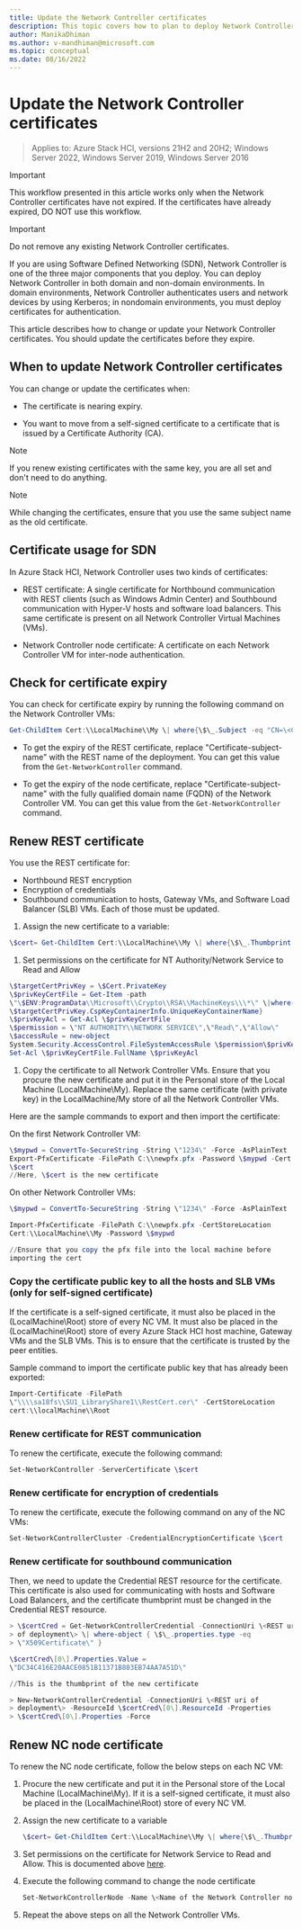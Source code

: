 ```yaml
---
title: Update the Network Controller certificates
description: This topic covers how to plan to deploy Network Controller via Windows Admin Center on a set of virtual machines (VMs).
author: ManikaDhiman
ms.author: v-mandhiman@microsoft.com
ms.topic: conceptual
ms.date: 08/16/2022
---
```


# Update the Network Controller certificates

> Applies to: Azure Stack HCI, versions 21H2 and 20H2; Windows Server 2022, Windows Server 2019, Windows Server 2016

> [!IMPORTANT]
> This workflow presented in this article works only when the Network Controller certificates have not expired. If the certificates have already expired, DO NOT use this workflow.

> [!IMPORTANT]
> Do not remove any existing Network Controller certificates.

If you are using Software Defined Networking (SDN), Network Controller is one of the three major components that you deploy. You can deploy Network Controller in both domain and non-domain environments. In domain environments, Network Controller authenticates users and network devices by using Kerberos; in nondomain environments, you must deploy certificates for authentication. 

This article describes how to change or update your Network Controller certificates. You should update the certificates before they expire.

## When to update Network Controller certificates

You can change or update the certificates when:

- The certificate is nearing expiry.

- You want to move from a self-signed certificate to a certificate that is issued by a Certificate Authority (CA).

> [!NOTE]
> If you renew existing certificates with the same key, you are all set and don't need to do anything.

> [!NOTE]
> While changing the certificates, ensure that you use the same subject name as the old certificate.

## Certificate usage for SDN

In Azure Stack HCI, Network Controller uses two kinds of certificates:

- REST certificate: A single certificate for Northbound communication with REST clients (such as Windows Admin Center) and Southbound communication with Hyper-V hosts and software load balancers. This same certificate is present on all Network Controller Virtual Machines (VMs).

- Network Controller node certificate: A certificate on each Network Controller VM for inter-node authentication.

## Check for certificate expiry

You can check for certificate expiry by running the following command on the Network Controller VMs:

```powershell
Get-ChildItem Cert:\\LocalMachine\\My \| where{\$\_.Subject -eq "CN=\<Certificate-subject-name\>\"}\|Select-Object NotAfter, Subject
```

- To get the expiry of the REST certificate, replace "Certificate-subject-name" with the REST name of the deployment. You can get this value from the `Get-NetworkController` command.

- To get the expiry of the node certificate, replace "Certificate-subject-name" with the fully qualified domain name (FQDN) of the Network Controller VM. You can get this value from the `Get-NetworkController` command.

## Renew REST certificate

You use the REST certificate for:

- Northbound REST encryption
- Encryption of credentials
- Southbound communication to hosts, Gateway VMs, and Software Load Balancer (SLB) VMs. Each of those must be updated.

1. Assign the new certificate to a variable:

```powershell
\$cert= Get-ChildItem Cert:\\LocalMachine\\My \| where{\$\_.Thumbprint -eq \"512D56994E40D97C9BC07A52BB3E74D54CF76EA0\"}
```

1. Set permissions on the certificate for NT Authority/Network Service to Read and Allow

```powershell
\$targetCertPrivKey = \$Cert.PrivateKey
\$privKeyCertFile = Get-Item -path
\"\$ENV:ProgramData\\Microsoft\\Crypto\\RSA\\MachineKeys\\\*\" \|where-object {\$\_.Name -eq
\$targetCertPrivKey.CspKeyContainerInfo.UniqueKeyContainerName}
\$privKeyAcl = Get-Acl \$privKeyCertFile
\$permission = \"NT AUTHORITY\\NETWORK SERVICE\",\"Read\",\"Allow\"
\$accessRule = new-object
System.Security.AccessControl.FileSystemAccessRule \$permission\$privKeyAcl.AddAccessRule(\$accessRule)
Set-Acl \$privKeyCertFile.FullName \$privKeyAcl
```

1. Copy the certificate to all Network Controller VMs. Ensure that you procure the new certificate and put it in the Personal store of the Local Machine (LocalMachine\\My). Replace the same certificate (with private key) in the LocalMachine/My store of all the Network Controller VMs. 

Here are the sample commands to export and then import the certificate:

On the first Network Controller VM:

```powershell
\$mypwd = ConvertTo-SecureString -String \"1234\" -Force -AsPlainText
Export-PfxCertificate -FilePath C:\\newpfx.pfx -Password \$mypwd -Cert
\$cert
//Here, \$cert is the new certificate
```

On other Network Controller VMs:

```powershell
\$mypwd = ConvertTo-SecureString -String \"1234\" -Force -AsPlainText

Import-PfxCertificate -FilePath C:\\newpfx.pfx -CertStoreLocation
Cert:\\LocalMachine\\My -Password \$mypwd

//Ensure that you copy the pfx file into the local machine before
importing the cert
```

### Copy the certificate public key to all the hosts and SLB VMs (only for self-signed certificate)

If the certificate is a self-signed certificate, it must also be placed in the (LocalMachine\\Root) store of every NC VM. It must also be placed in the (LocalMachine\\Root) store of every Azure Stack HCI host machine, Gateway VMs and the SLB VMs. This is to ensure that the certificate is trusted by the peer entities.

Sample command to import the certificate public key that has already been exported:

```powershell
Import-Certificate -FilePath
\"\\\\sa18fs\\SU1_LibraryShare1\\RestCert.cer\" -CertStoreLocation
cert:\\localMachine\\Root
```

### Renew certificate for REST communication

To renew the certificate, execute the following command:

```powershell
Set-NetworkController -ServerCertificate \$cert
```

### Renew certificate for encryption of credentials

To renew the certificate, execute the following command on any of the NC VMs:

```powershell
Set-NetworkControllerCluster -CredentialEncryptionCertificate \$cert
```

### Renew certificate for southbound communication

Then, we need to update the Credential REST resource for the certificate. This certificate is also used for communicating with hosts and Software Load Balancers, and the certificate thumbprint must be changed in the Credential REST resource.

```powershell
> \$certCred = Get-NetworkControllerCredential -ConnectionUri \<REST uri
> of deployment\> \| where-object { \$\_.properties.type -eq
> \"X509Certificate\" }

\$certCred\[0\].Properties.Value =
\"DC34C416E20AACE0851B11371B803EB74AA7A51D\"

//This is the thumbprint of the new certificate

> New-NetworkControllerCredential -ConnectionUri \<REST uri of
> deployment\> -ResourceId \$certCred\[0\].ResourceId -Properties
> \$certCred\[0\].Properties -Force
```

## Renew NC node certificate

To renew the NC node certificate, follow the below steps on each NC VM:

1. Procure the new certificate and put it in the Personal store of the Local Machine (LocalMachine\\My). If it is a self-signed certificate, it must also be placed in the (LocalMachine\\Root) store of every NC VM.

1. Assign the new certificate to a variable

   ```powershell
   \$cert= Get-ChildItem Cert:\\LocalMachine\\My \| where{\$\_.Thumbprint-eq \"\<thumbprint of the new certificate\>\"}
   ```

1. Set permissions on the certificate for Network Service to Read and Allow. This is documented above [here](#set-permissions-on-the-certificate-for-network-service-to-read-and-allow).

1. Execute the following command to change the node certificate
   ```powershell
   Set-NetworkControllerNode -Name \<Name of the Network Controller node\>-NodeCertificate \$cert
   ```
1. Repeat the above steps on all the Network Controller VMs.